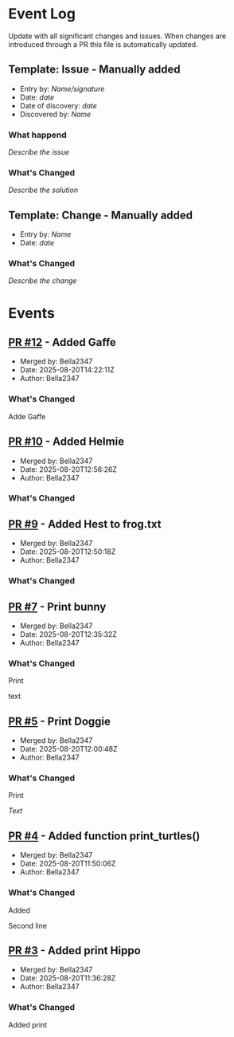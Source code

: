 # Event Log

Update with all significant changes and issues. When changes are introduced through a PR this file is automatically updated.

## Template: Issue - Manually added

- Entry by: *Name/signature*
- Date: *date*
- Date of discovery: *date*
- Discovered by: *Name*

### What happend

*Describe the issue*

### What's Changed

*Describe the solution*

## Template: Change - Manually added

- Entry by: *Name*
- Date: *date*

### What's Changed

*Describe the change*

# Events


## [PR #12](https://github.com/Bella2347/test-repo/pull/12) - Added Gaffe

- Merged by: Bella2347
- Date: 2025-08-20T14:22:11Z
- Author: Bella2347

### What's Changed


Adde Gaffe


## [PR #10](https://github.com/Bella2347/test-repo/pull/10) - Added Helmie

- Merged by: Bella2347
- Date: 2025-08-20T12:56:26Z
- Author: Bella2347

### What's Changed


## [PR #9](https://github.com/Bella2347/test-repo/pull/9) - Added Hest to frog.txt

- Merged by: Bella2347
- Date: 2025-08-20T12:50:18Z
- Author: Bella2347

### What's Changed


## [PR #7](https://github.com/Bella2347/test-repo/pull/7) - Print bunny

- Merged by: Bella2347
- Date: 2025-08-20T12:35:32Z
- Author: Bella2347

### What's Changed

Print 

text

## [PR #5](https://github.com/Bella2347/test-repo/pull/5) - Print Doggie

- Merged by: Bella2347
- Date: 2025-08-20T12:00:48Z
- Author: Bella2347

### What's Changed

Print 

_Text_

## [PR #4](https://github.com/Bella2347/test-repo/pull/4) - Added function print_turtles()

- Merged by: Bella2347
- Date: 2025-08-20T11:50:06Z
- Author: Bella2347

### What's Changed

Added 

Second line

## [PR #3](https://github.com/Bella2347/test-repo/pull/3) - Added print Hippo

- Merged by: Bella2347
- Date: 2025-08-20T11:36:28Z
- Author: Bella2347

### What's Changed

Added print 
